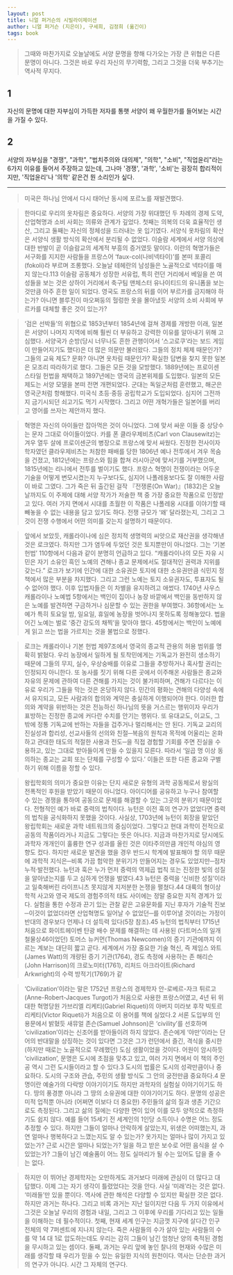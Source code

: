 ```yaml
---
layout: post
title: 니얼 퍼거슨의 시빌라이제이션
author: 니얼 퍼거슨 (지은이), 구세희, 김정희 (옮긴이) 
tags: book
---
```


>  그때와 마찬가지로 오늘날에도 서양 문명을 향해 다가오는 가장 큰 위협은 다른 문명이 아니다. 그것은 바로 우리 자신의 무기력함, 그리고 그것을 더욱 부추기는 역사적 무지다. 

## 1
자신의 문명에 대한 자부심이 가득한 저자를 통햇 서양이 왜 우월한가를 들어보는 시간을 가질 수 있다.

## 2
서양의 자부심을 "경쟁", "과학", "법치주의와 대의제", "의학", "소비", "직업윤리"라는 6가지 이유를 들어서 주장하고 있는데, 그나마 '경쟁', '과학', '소비'는 굉장히 합리적이지만, '직업윤리'나 '의학' 같은건 뭔 소리인가 싶다.

----

> 미국은 하나님 안에서 다시 태어난 동시에 포르노를 재발견했다. 

> 한마디로 우리의 옷차림은 중요하다. 서양의 가장 위대했던 두 차례의 경제 도약, 산업혁명과 소비 사회는 의류와 관계가 깊었다. 첫째는 의복의 더욱 효율적인 생산, 그리고 둘째는 자신의 정체성을 드러내는 옷 입기였다. 서양식 옷차림의 확산은 서양식 생활 방식의 확산에서 분리될 수 없었다. 이슬람 세계에서 서양 의상에 대한 반발이 곧 이슬람교의 세계적 부흥의 증거였듯 말이다. 이란의 혁명가들은 서구화를 지지한 사람들을 프랑스어 ‘faux-col(나비넥타이)’를 본떠 포콜리(fokoli)라 부르며 조롱했다. 오늘날 테헤란의 남성들은 노골적으로 넥타이를 매지 않는다.113 이슬람 공동체가 성장한 서유럽, 특히 런던 거리에서 베일을 쓴 여성들을 보는 것은 상하이 거리에서 축구팀 맨체스터 유나이티드의 유니폼을 보는 것만큼 아주 흔한 일이 되었다. 영국도 프랑스의 뒤를 이어 부르카를 금지해야 하는가? 아니면 블루진이 마오쩌둥의 헐렁한 옷을 몰아냈듯 서양의 소비 사회에 부르카를 대체할 좋은 것이 있는가? 

> ‘검은 선박들’의 위협으로 1853년부터 1854년에 걸쳐 경제를 개방한 이래, 일본은 서양이 나머지 지역에 비해 훨씬 더 부유하고 강력한 이유를 알아내기 위해 고심했다. 서양국가 순방(당시 너무나도 흔한 관행이어서 ‘스고로쿠’라는 보드 게임이 만들어지기도 했다)은 더 많은 의문만 불러왔다. 그들의 정치 체제 때문인가? 그들의 교육 제도? 문화? 아니면 옷차림 때문인가? 확실한 답변을 찾지 못한 일본은 모조리 따라하기로 했다. 그들은 모든 것을 모방했다. 1889년에는 프로이센 스타일 헌법을 채택하고 1897년에는 영국의 금본위제를 도입했다. 일본의 모든 제도는 서양 모델을 본떠 전면 개편되었다. 군대는 독일군처럼 훈련했고, 해군은 영국군처럼 항해했다. 미국식 초등·중등 공립학교가 도입되었다. 심지어 그전까지 금기시되던 쇠고기도 먹기 시작했다. 그리고 어떤 개혁가들은 일본어를 버리고 영어를 쓰자는 제안까지 했다. 

> 혁명은 자신의 아이들만 잡아먹은 것이 아니었다. 그에 맞서 싸운 이들 중 상당수는 문자 그대로 아이들이었다. 카를 폰 클라우제비츠(Carl von Clausewitz)는 겨우 열두 살에 프로이센군의 병장으로 프랑스에 맞서 싸웠다. 진정한 전사이자 학자였던 클라우제비츠는 처참한 패배를 당한 1806년 예나 전투에서 겨우 목숨을 건졌고, 1812년에는 프랑스와 힘을 합쳐 러시아군에 맞서기를 거부했으며, 1815년에는 리니에서 전투를 벌이기도 했다. 프랑스 혁명이 전쟁이라는 어두운 기술을 어떻게 변모시켰는지 누구보다도, 심지어 나폴레옹보다도 잘 이해한 사람이 바로 그였다. 그가 죽은 뒤 출간된 걸작 『전쟁론(On War)』(1832)은 오늘날까지도 이 주제에 대해 서양 작가가 저술한 책 중 가장 중요한 작품으로 인정받고 있다. 여러 가지 면에서 시대를 초월한 이 작품은 나폴레옹 시대를 이야기할 때 빼놓을 수 없는 내용을 담고 있기도 하다. 전쟁 규모가 ‘왜’ 달라졌는지, 그리고 그것이 전쟁 수행에서 어떤 의미를 갖는지 설명하기 때문이다. 

> 앞에서 보았듯, 캐롤라이나에 심은 정치적 생명력의 씨앗으로 재산권을 생각해낸 것은 로크였다. 하지만 그가 염두에 두었던 것은 토지뿐만이 아니었다. 그는 ‘기본 헌법’ 110항에서 다음과 같이 분명히 언급하고 있다. “캐롤라이나의 모든 자유 시민은 자기 소유인 흑인 노예의 견해나 종교 문제에서도 절대적인 권력과 지위를 갖는다.” 로크가 보기에 인간에 대한 소유권은 토지에 대한 소유권만큼 식민지 정책에서 많은 부분을 차지했다. 그리고 그런 노예는 토지 소유권자도, 투표자도 될 수 없어야 했다. 이후 입법자들은 이 차별을 유지하려고 애썼다. 1740년 사우스캐롤라이나 노예법 5항에서는 백인이 집이나 농장 바깥에서 백인을 동반하지 않은 노예를 발견하면 구금하거나 심문할 수 있는 권한을 부여했다. 36항에서는 노예가 특히 토요일 밤, 일요일, 휴일에 농장을 벗어나지 못하도록 정해놓았다. 법을 어긴 노예는 벌로 ‘중간 강도의 채찍’을 맞아야 했다. 45항에서는 백인이 노예에게 읽고 쓰는 법을 가르치는 것을 불법으로 정했다. 

> 로크는 캐롤라이나 기본 헌법 제97조에서 영국의 종교적 관용의 허용 범위를 명확히 밝혔다.   우리 농장에서 일하게 될 토착민에게는 기독교가 완전히 생소하기 때문에 그들의 무지, 실수, 우상숭배를 이유로 그들을 추방하거나 혹사할 권리는 인정되지 아니한다. 또 농사를 짓기 위해 다른 곳에서 이주해온 사람들은 종교와 자유의 문제에 관하여 다른 견해를 가지는 것이 불가피하며, 견해가 다르다는 이유로 우리가 그들을 막는 것은 온당하지 않다. 민간의 평화는 견해의 다양성 속에서 유지되고, 모든 사람과의 합의와 계약은 충실하게 이행되어야 한다. 이러한 합의와 계약을 위반하는 것은 전능하신 하나님의 뜻을 거스르는 행위이자 우리가 표방하는 진정한 종교에 커다란 수치를 안기는 행위다. 또 유대교도, 이교도, 그 밖에 정통 기독교에 반하는 자들을 겁주거나 멀리해서는 안 된다. 기독교 교리의 진실성과 합리성, 선교사들의 선의와 친절─복음의 원칙과 목적에 어울리는 온화하고 관대한 태도의 적절한 사용과 전도─을 직접 경험할 기회를 주면 진실을 수용하고, 있는 그대로 받아들이게 만들 수 있을지 모른다. 따라서 ‘일곱 명 이상 동의하는 종교는 교회 또는 단체를 구성할 수 있다.’ 이들은 또한 다른 종교와 구별하기 위해 이름을 정할 수 있다. 

> 왕립학회의 의미가 중요한 이유는 단지 새로운 유형의 과학 공동체로서 왕실의 전폭적인 후원을 받았기 때문이 아니었다. 아이디어를 공유하고 누구나 참여할 수 있는 경쟁을 통하여 공동으로 문제를 해결할 수 있는 그곳의 분위기 때문이었다. 전형적인 예가 바로 중력의 법칙이다. 뉴턴은 이전 훅의 연구가 없었다면 중력의 법칙을 공식화하지 못했을 것이다. 사실상, 1703년에 뉴턴이 회장을 맡았던 왕립학회는 새로운 과학 네트워크의 중심이었다. 그렇다고 현대 과학이 전적으로 공동의 작품이라거나 지금도 그렇다는 뜻은 아니다. 지금과 마찬가지로 당시에도 과학자 개개인이 훌륭한 연구 성과를 올린 것은 이타주의만큼 개인적 야심의 영향도 컸다. 하지만 새로운 발견을 했을 경우 반드시 학계에 발표해야 할 의무 때문에 과학적 지식은─비록 가끔 험악한 분위기가 만들어지는 경우도 있었지만─점차 누적·발전했다. 뉴턴과 훅은 누가 먼저 중력의 역제곱 법칙 또는 진정한 빛의 성질을 알아냈는지를 두고 심하게 언쟁을 벌였다.43 뉴턴은 중력을 ‘신비한 성질’이라고 일축해버린 라이프니츠 못지않게 지저분한 논쟁을 펼쳤다.44 대륙의 형이상학적 사고와 영국 제도의 경험주의적 태도 사이에는 정말 중요한 지적 경계가 있다. 실험을 통한 수정과 끈기 있는 관찰 같은 고유문화를 지닌 후자가 기술적 진보─이것이 없었더라면 산업혁명도 일어날 수 없었던─를 이루어낼 것이라는 가정이 반대의 경우보다 언제나 더 설득력 있다(5장 참조).45 뉴턴의 법칙부터 1715년 처음으로 화이트헤이벤 탄광 배수 문제를 해결하는 데 사용된 (다트머스의 일개 철물상46이었던) 토머스 뉴커먼(Thomas Newcomen)의 증기 기관에까지 이르는 계보는 대단히 짧고 곧다. 세계에서 가장 중요한 기술 혁신, 즉 제임스 와트(James Watt)의 개량된 증기 기관(1764), 경도 측정에 사용하는 존 해리슨(John Harrison)의 크로노미터(1761), 리처드 아크라이트(Richard Arkwright)의 수력 방적기(1769)가 같 

> ‘Civilization’이라는 말은 1752년 프랑스의 경제학자 안-로베르-자크 튀르고(Anne-Robert-Jacques Turgot)가 처음으로 사용한 프랑스어였고, 4년 뒤 위대한 혁명당원 가브리엘 리케티(Gabriel Riqueti)의 아버지 미라보 후작 빅토르 리케티(Victor Riqueti)가 처음으로 이 용어를 책에 실었다.2 서론 도입부의 인용문에서 밝혔듯 새뮤얼 존슨(Samuel Johnson)은 ‘civility’를 선호하며 ‘civilization’이라는 신조어를 받아들이려 하지 않았다. 존슨에게 ‘야만’이라는 단어의 반대말을 상징하는 것이 있다면 그것은 그가 런던에서 즐긴, 격식을 중시한 (하지만 때로는 노골적으로 무례했던) 도심 생활이었을 것이다. 어원이 암시하듯 ‘civilization’, 문명은 도시에 초점을 맞추고 있고, 여러 가지 면에서 이 책의 주인공 역시 그런 도시들이라고 할 수 있다.3 도시의 법률은 도시의 성곽만큼이나 중요하다. 도시의 구조와 관습, 주민의 생활 방식도 그 안의 궁전만큼 중요하다.4 문명이란 예술가의 다락방 이야기이기도 하지만 과학자의 실험실 이야기이기도 하다. 땅의 풍경뿐 아니라 그 땅의 소유권에 대한 이야기이기도 하다. 문명의 성공은 미적 업적뿐 아니라 (어쩌면 이보다 더 중요한) 주민들의 삶의 질과 생존 기간으로도 측정된다. 그리고 삶의 질에는 다양한 면이 있어 이를 모두 양적으로 측정하기도 쉽지 않다. 예를 들어 15세기 전 세계인의 1인당 소득이나 수명은 어느 정도 추정할 수 있다. 하지만 그들이 얼마나 안락하게 살았는지, 위생은 어떠했는지, 과연 얼마나 행복하다고 느꼈는지도 알 수 있는가? 옷가지는 얼마나 많이 가지고 있었는가? 근로 시간은 얼마나 되었는가? 일을 하고 받은 보수로 어떤 음식을 살 수 있었는가? 그들이 남긴 예술품이 어느 정도 실마리가 될 수는 있어도 답을 줄 수는 없다. 

> 하지만 이 뛰어난 경제학자는 오만하게도 과거보다 미래에 관심이 더 많다고 대답했다. 이제 그는 자기 생각이 틀렸었다는 것을 안다. 사실 ‘미래’라는 것은 없다. ‘미래들’만 있을 뿐이다. 역사에 관한 해석은 다양할 수 있지만 확실한 것은 없다. 하지만 과거는 하나다. 그리고 비록 과거는 지난 일이지만 다음 두 가지 이유에서 그것은 오늘날 우리의 경험과 내일, 그리고 그 이후에 우리를 기다리고 있는 일들을 이해하는 데 필수적이다. 첫째, 현재 세계 인구는 지금껏 지구에 살다간 인구 전체의 약 7퍼센트에 지나지 않는다. 죽은 사람들의 수가 살아 있는 사람들의 수를 약 14 대 1로 압도하는데도 우리는 감히 그들이 남긴 엄청난 양의 축적된 경험을 무시하고 있는 셈이다. 둘째, 과거는 우리 앞에 놓인 찰나의 현재와 수많은 미래를 생각할 때 우리가 믿을 수 있는 유일한 지식의 원천이다. 역사는 단순한 과거의 연구가 아니다. 시간 그 자체의 연구다. 
